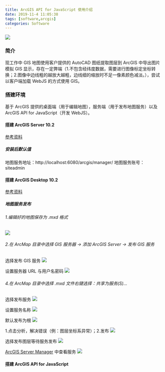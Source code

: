 ```yaml
---
title: ArcGIS API for JavaScript 使用介绍
date: 2019-11-4 11:05:38
tags: [software,arcgis]
categories: Software
---
```

<img src="https://sadness96.github.io/images/blog/software-ArcGisForJS/ArcGISForJavaScript.png"/>

<!-- more -->
### 简介
现工作中 GIS 地图使用客户提供的 AutoCAD 图纸提取图层到 ArcGIS 中导出图片模拟 GIS 显示，存在一定弊端（1.不包含经纬度数据，需要进行图像标定坐标转换；2.图像中边线粗的越放大越粗，边线细的缩放时不足一像素颜色减淡。），尝试以客户端加载 WebJS 的方式使用 GIS。
### 搭建环境
基于 ArcGIS 提供的桌面端（用于编辑地图），服务端（用于发布地图服务）以及 ArcGIS API for JavaScript（开发 WebJS）。
#### 搭建 ArcGIS Server 10.2
[参考资料](https://blog.csdn.net/qq_36213352/article/details/80646940)
##### 安装后默认值
地图服务地址：http://localhost:6080/arcgis/manager/
地图服务账号：siteadmin
#### 搭建 ArcGIS Desktop 10.2
[参考资料](https://blog.csdn.net/bigemap/article/details/81131840)
##### 地图服务发布
###### 1.编辑好的地图保存为 .mxd 格式
<img src="https://sadness96.github.io/images/blog/software-ArcGisForJS/SaveMxd.png"/>

###### 2.在 ArcMap 目录中选择 GIS 服务器 → 添加 ArcGIS Server → 发布 GIS 服务
选择发布 GIS 服务
<img src="https://sadness96.github.io/images/blog/software-ArcGisForJS/PublishingService1.png"/>

设置服务器 URL 与用户名密码
<img src="https://sadness96.github.io/images/blog/software-ArcGisForJS/PublishingService2.png"/>

###### 4.在 ArcMap 目录中选择 .mxd 文件右键选择：共享为服务(S)…
选择发布服务
<img src="https://sadness96.github.io/images/blog/software-ArcGisForJS/ShareForService1.png"/>

设置服务名称
<img src="https://sadness96.github.io/images/blog/software-ArcGisForJS/ShareForService2.png"/>

默认发布为根
<img src="https://sadness96.github.io/images/blog/software-ArcGisForJS/ShareForService3.png"/>

1.点击分析，解决错误（例：图层坐标系异常）；2.发布
<img src="https://sadness96.github.io/images/blog/software-ArcGisForJS/ShareForService4.png"/>

选择发布图层等待服务发布
<img src="https://sadness96.github.io/images/blog/software-ArcGisForJS/ShareForService5.png"/>

[ArcGIS Server Manager](http://localhost:6080/arcgis/manager/) 中查看服务
<img src="https://sadness96.github.io/images/blog/software-ArcGisForJS/ShareForService6.png"/>

#### 搭建 ArcGIS API for JavaScript

